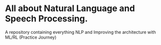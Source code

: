 # All about Natural Language and Speech Processing. 
A repository containing everything NLP and Improving the architecture with ML/RL (Practice Journey)
   
                                      

